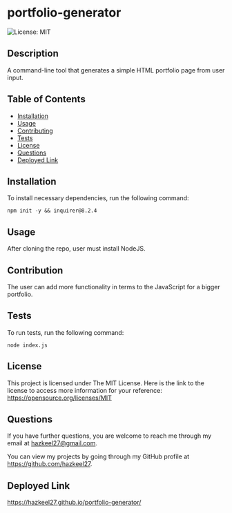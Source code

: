 # portfolio-generator
![License: MIT](https://img.shields.io/badge/License-MIT-yellow.svg)

## Description

A command-line tool that generates a simple HTML portfolio page from user input.

## Table of Contents

* [Installation](#installation)
* [Usage](#usage)
* [Contributing](#contributing)
* [Tests](#tests)
* [License](#license)
* [Questions](#questions)
* [Deployed Link](#link)

## <a name="installation"></a>Installation

To install necessary dependencies, run the following command:

```
npm init -y && inquirer@8.2.4
```

## <a name="usage"></a>Usage

After cloning the repo, user must install NodeJS.

## <a name="contributing"></a>Contribution

The user can add more functionality in terms to the JavaScript for a bigger portfolio.

## <a name="tests"></a>Tests

To run tests, run the following command:

```
node index.js
```

## <a name="license"></a>License

This project is licensed under The MIT License. Here is the link to the license to access more information for your reference: https://opensource.org/licenses/MIT

## <a name="questions"></a>Questions

If you have further questions, you are welcome to reach me through my email at hazkeel27@gmail.com.

You can view my projects by going through my GitHub profile at https://github.com/hazkeel27.

## <a name="link"></a>Deployed Link

https://hazkeel27.github.io/portfolio-generator/